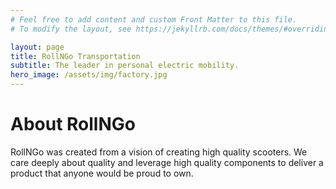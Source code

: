 ```yaml
---
# Feel free to add content and custom Front Matter to this file.
# To modify the layout, see https://jekyllrb.com/docs/themes/#overriding-theme-defaults

layout: page
title: RollNGo Transportation
subtitle: The leader in personal electric mobility.
hero_image: /assets/img/factory.jpg
---
```


# About RollNGo

RollNGo was created from a vision of creating high quality scooters. We care deeply about quality and leverage high quality components to deliver a product that anyone would be proud to own. 